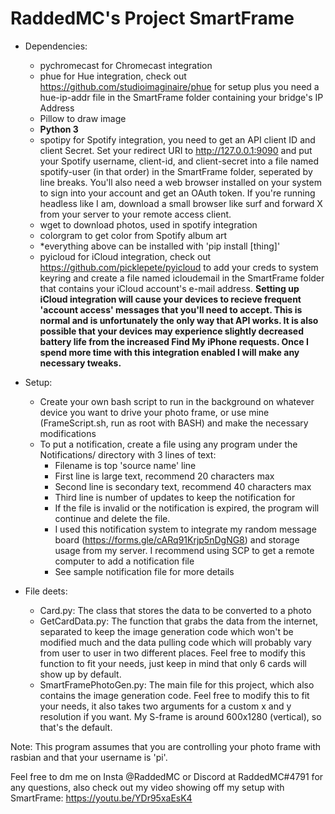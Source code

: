 # RaddedMC's Project SmartFrame

- Dependencies:
	- pychromecast for Chromecast integration
	- phue for Hue integration, check out https://github.com/studioimaginaire/phue for setup plus you need a hue-ip-addr file in the SmartFrame folder containing your bridge's IP Address
	- Pillow to draw image
	- **Python 3**
	- spotipy for Spotify integration, you need to get an API client ID and client Secret. Set your redirect URI to http://127.0.0.1:9090 and put your Spotify username, client-id, and client-secret into a file named spotify-user (in that order) in the SmartFrame folder, seperated by line breaks. You'll also need a web browser installed on your system to sign into your account and get an OAuth token. If you're running headless like I am, download a small browser like surf and forward X from your server to your remote access client.
	- wget to download photos, used in spotify integration
	- colorgram to get color from Spotify album art
	- *everything above can be installed with 'pip install \[thing\]'
	- pyicloud for iCloud integration, check out https://github.com/picklepete/pyicloud to add your creds to system keyring and create a file named icloudemail in the SmartFrame folder that contains your iCloud account's e-mail address.
		**Setting up iCloud integration will cause your devices to recieve frequent 'account access' messages that you'll need to accept. This is normal and is unfortunately the only way that API works. It is also possible that your devices may experience slightly decreased battery life from the increased Find My iPhone requests. Once I spend more time with this integration enabled I will make any necessary tweaks.**
	
- Setup:
	- Create your own bash script to run in the background on whatever device you want to drive your photo frame, or use mine (FrameScript.sh, run as root with BASH) and make the necessary modifications
	- To put a notification, create a file using any program under the Notifications/ directory with 3 lines of text:
		- Filename is top 'source name' line
		- First line is large text, recommend 20 characters max
		- Second line is secondary text, recommend 40 characters max
		- Third line is number of updates to keep the notification for
		- If the file is invalid or the notification is expired, the program will continue and delete the file.
		- I used this notification system to integrate my random message board (https://forms.gle/cARq91Krjp5nDgNG8) and storage usage from my server. I recommend using SCP to get a remote computer to add a notification file 
		- See sample notification file for more details
		
- File deets:
	- Card.py: The class that stores the data to be converted to a photo
	- GetCardData.py: The function that grabs the data from the internet, separated to keep the image generation code which won't be modified much and the data pulling code which will probably vary from user to user in two different places. Feel free to modify this function to fit your needs, just keep in mind that only 6 cards will show up by default.
	- SmartFramePhotoGen.py: The main file for this project, which also contains the image generation code. Feel free to modify this to fit your needs, it also takes two arguments for a custom x and y resolution if you want. My S-frame is around 600x1280 (vertical), so that's the default.

Note: This program assumes that you are controlling your photo frame with rasbian and that your username is 'pi'.
	
Feel free to dm me on Insta @RaddedMC or Discord at RaddedMC#4791 for any questions, also check out my video showing off my setup with SmartFrame: https://youtu.be/YDr95xaEsK4
